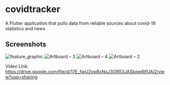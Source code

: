 # covidtracker

A Flutter application that pulls data from reliable sources about covid-19 statistics and news

## Screenshots

![feature_graphic](https://user-images.githubusercontent.com/43380701/87754134-de766b00-c821-11ea-8938-40b7df4dc67f.png)
![Artboard – 3](https://user-images.githubusercontent.com/43380701/87755334-71b0a000-c824-11ea-85d2-cdea2b627586.png)
![Artboard – 4](https://user-images.githubusercontent.com/43380701/87755336-72e1cd00-c824-11ea-8d7d-1ac73527c30b.png)
![Artboard – 2](https://user-images.githubusercontent.com/43380701/87755338-737a6380-c824-11ea-8aae-25741c39fd61.png)


Video Link: https://drive.google.com/file/d/17E_fwUZopBxNsJ3OR53JASkqw6jfUAi2/view?usp=sharing
